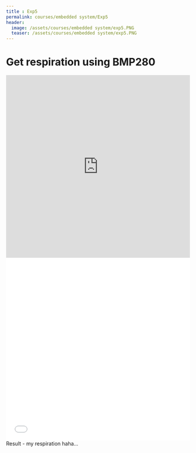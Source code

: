 ```yaml
---
title : Exp5
permalink: courses/embedded system/Exp5
header:
  image: /assets/courses/embedded system/exp5.PNG
  teaser: /assets/courses/embedded system/exp5.PNG
---
```


Get respiration using BMP280
===

<iframe src="https://docs.google.com/viewer?srcid=1lHUwWyTyKg9B6--STUTIprC9I-zMNqA4&pid=explorer&efh=false&a=v&chrome=false&embedded=true" style="width:100%; height:500px;" frameborder="0" allowfullscreen></iframe>



<iframe src="/assets/courses/embedded system/exp5.mp4" style="width:100%; height:500px;" frameborder="0" allowfullscreen></iframe>
Result - my respiration haha...